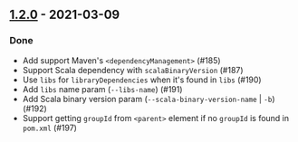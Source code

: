 ## [1.2.0](https://github.com/kevin-lee/maven2sbt/issues?utf8=%E2%9C%93&q=is%3Aissue+is%3Aclosed+milestone%3Amilestone8) - 2021-03-09

### Done
* Add support Maven's `<dependencyManagement>` (#185)
* Support Scala dependency with `scalaBinaryVersion` (#187)
* Use `libs` for `libraryDependencies` when it's found in `libs` (#190)
* Add `libs` name param (`--libs-name`) (#191)
* Add Scala binary version param (`--scala-binary-version-name` | `-b`) (#192)
* Support getting `groupId` from `<parent>` element if no `groupId` is found in `pom.xml` (#197)
